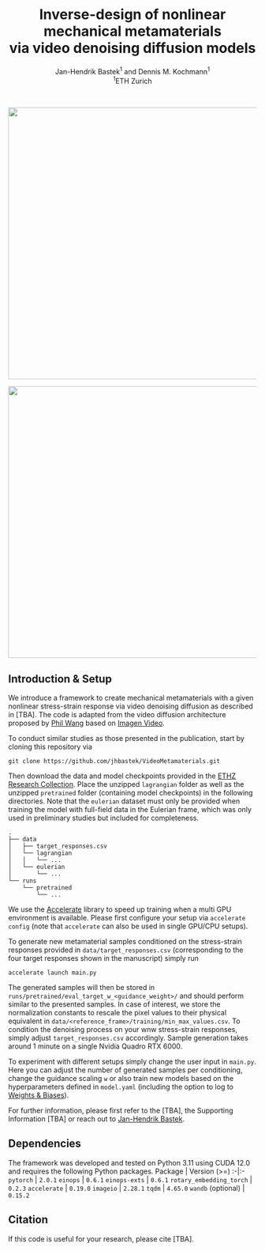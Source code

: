 <h1 align="center">Inverse-design of nonlinear mechanical metamaterials<br>via video denoising diffusion models</h1>
<div align="center">
  <span class="author-block">
    <a>Jan-Hendrik Bastek</a><sup>1</sup> and</span>
  <span class="author-block">
    <a>Dennis M. Kochmann</a><sup>1</sup></span>
</div>
<div align="center">
  <span class="author-block"><sup>1</sup>ETH Zurich</span>
</div>

$~$
<p align="center"><img src="pred_light.gif#gh-light-mode-only" width="550"\></p>
<p align="center"><img src="pred_dark.gif#gh-dark-mode-only" width="550"\></p>

## Introduction & Setup

We introduce a framework to create mechanical metamaterials with a given nonlinear stress-strain response via video denoising diffusion as described in [TBA]. The code is adapted from the video diffusion architecture proposed by [Phil Wang](https://github.com/lucidrains/imagen-pytorch) based on [Imagen Video](https://imagen.research.google/video/).

To conduct similar studies as those presented in the publication, start by cloning this repository via
```
git clone https://github.com/jhbastek/VideoMetamaterials.git
```

Then download the data and model checkpoints provided in the [ETHZ Research Collection](tbd). Place the unzipped `lagrangian` folder as well as the unzipped `pretrained` folder (containing model checkpoints) in the following directories. Note that the `eulerian` dataset must only be provided when training the model with full-field data in the Eulerian frame, which was only used in preliminary studies but included for completeness.
```
.
├── data
│   ├── target_responses.csv
│   └── lagrangian
│   │   └── ...
│   └── eulerian
│       └── ...
└── runs
    └── pretrained
        └── ...
```

We use the [Accelerate](https://huggingface.co/docs/accelerate/index) library to speed up training when a multi GPU environment is available. Please first configure your setup via `accelerate config` (note that `accelerate` can also be used in single GPU/CPU setups).

To generate new metamaterial samples conditioned on the stress-strain responses provided in `data/target_responses.csv` (corresponding to the four target responses shown in the manuscript) simply run
```
accelerate launch main.py
```
The generated samples will then be stored in `runs/pretrained/eval_target_w_<guidance_weight>/` and should perform similar to the presented samples. In case of interest, we store the normalization constants to rescale the pixel values to their physical equivalent in `data/<reference_frame>/training/min_max_values.csv`. To condition the denoising process on your wnw stress-strain responses, simply adjust `target_responses.csv` accordingly. Sample generation takes around 1 minute on a single Nvidia Quadro RTX 6000.

To experiment with different setups simply change the user input in `main.py`. Here you can adjust the number of generated samples per conditioning, change the guidance scaling `w` or also train new models based on the hyperparameters defined in `model.yaml` (including the option to log to [Weights & Biases](https://wandb.ai)).

For further information, please first refer to the [TBA], the Supporting Information [TBA] or reach out to [Jan-Hendrik Bastek](mailto:jbastek@ethz.ch).

## Dependencies

The framework was developed and tested on Python 3.11 using CUDA 12.0 and requires the following Python packages.
Package | Version (>=)
:-|:-
`pytorch`       | `2.0.1`
`einops`        | `0.6.1`
`einops-exts`   | `0.6.1`
`rotary_embedding_torch` | `0.2.3`
`accelerate`    | `0.19.0`
`imageio`       | `2.28.1`
`tqdm`          | `4.65.0`
`wandb` (optional)        | `0.15.2`

## Citation

If this code is useful for your research, please cite [TBA].

